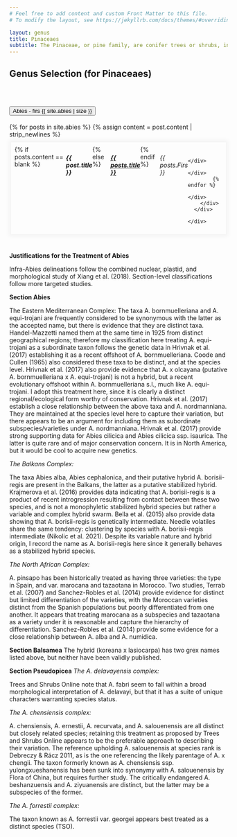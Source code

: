 ```yaml
---
# Feel free to add content and custom Front Matter to this file.
# To modify the layout, see https://jekyllrb.com/docs/themes/#overriding-theme-defaults

layout: genus
title: Pinaceaes
subtitle: The Pinaceae, or pine family, are conifer trees or shrubs, including many of the well-known conifers of commercial importance such as cedars, firs, hemlocks, larches, pines and spruces.
---
```


  <h2>Genus Selection (for Pinaceaes)</h2>
  <br />
  <div class="accordion accordion-flush" id="accordionPanelsStayOpenExample">
<div class="accordion-item">
    <h2 class="accordion-header" id="flush-headingOne">
      <button class="accordion-button collapsed" type="button" data-bs-toggle="collapse" data-bs-target="#flush-collapseOne" aria-expanded="false" aria-controls="flush-collapseOne">
          Abies - firs <span class="mx-2 badge bg-primary rounded-pill">{{ site.abies | size }}</span>
        </button>
      </h2>
      <div id="flush-collapseOne" class="accordion-collapse collapse "
        aria-labelledby="flush-collapseOne">
        <div class="accordion-body">
          <!--For loop to display the contents of the _writers directory-->
          <div class="row">
            {% for posts in site.abies %}
            {% assign content = post.content | strip_newlines %}
            <div class="col-md-4 text-center" style="">
              <div class="card"
                style="display: flex; justify-content: center; padding:8px; min-height:100px; border: 0; margin:10px 4px; box-shadow: 0 0 10px 5px rgba(0,0,0,0.045)">
                {% if posts.content == blank  %}
                <h5 class="card-title">{{ post.title }}</h5>
                {% else %}
                <h5 class="card-title">
                  <a href="{{ posts.url }}">{{ posts.title   }}</a></h5>
                {% endif %}
                <h6 class="card-subtitle mb-2 text-muted">{{ posts.Firs  }}</h6>

              </div>
            </div>
            {% endfor %}
          </div>
        </div>
      </div>

    </div>

  </div>
  <br />

**Justifications for the Treatment of Abies**

Infra-Abies delineations follow the combined nuclear, plastid, and morphological study of Xiang et al. (2018).
Section-level classifications follow more targeted studies.

**Section Abies**

The Eastern Mediterranean Complex:
The taxa A. bornmuelleriana and A. equi-trojani are frequently considered to be synonymous with the latter as the
accepted name, but there is evidence that they are distinct taxa. Handel-Mazzetti named them at the same time in 1925
from distinct geographical regions; therefore my classification here treating A. equi-trojani as a subordinate taxon
follows the genetic data in Hrivnak et al. (2017) establishing it as a recent offshoot of A. bornmuelleriana. Coode
and
Cullen (1965) also considered these taxa to be distinct, and at the species level.
Hrivnak et al. (2017) also provide evidence that A. x olcayana (putative A. bornmuelleriana x A. equi-trojani) is not
a
hybrid, but a recent evolutionary offshoot within A. bornmuelleriana s.l., much like A. equi-trojani. I adopt this
treatment here, since it is clearly a distinct regional/ecological form worthy of conservation.
Hrivnak et al. (2017) establish a close relationship between the above taxa and A. nordmanniana. They are maintained
at
the species level here to capture their variation, but there appears to be an argument for including them as
subordinate
subspecies/varieties under A. nordmanniana.
Hrivnak et al. (2017) provide strong supporting data for Abies cilicica and Abies cilicica ssp. isaurica. The latter
is
quite rare and of major conservation concern. It is in North America, but it would be cool to acquire new genetics.

_The Balkans Complex:_

The taxa Abies alba, Abies cephalonica, and their putative hybrid A. borisii-regis are present in the Balkans, the
latter as a putative stabilized hybrid. Krajmerova et al. (2016) provides data indicating that A. borisii-regis is a
product of recent introgression resulting from contact between these two species, and is not a monophyletic stabilized
hybrid species but rather a variable and complex hybrid swarm. Bella et al. (2015) also provide data showing that A.
borisii-regis is genetically intermediate. Needle volatiles share the same tendency: clustering by species with A.
borisii-regis intermediate (Nikolic et al. 2021). Despite its variable nature and hybrid origin, I record the name as
A.
borisii-regis here since it generally behaves as a stabilized hybrid species.

_The North African Complex:_

A. pinsapo has been historically treated as having three varieties: the type in Spain, and var. marocana and tazaotana
in Morocco. Two studies, Terrab et al. (2007) and Sanchez-Robles et al. (2014) provide evidence for distinct but
limited
differentiation of the varieties, with the Moroccan varieties distinct from the Spanish populations but poorly
differentiated from one another. It appears that treating marocana as a subspecies and tazaotana as a variety under it
is reasonable and capture the hierarchy of differentiation.
Sanchez-Robles et al. (2014) provide some evidence for a close relationship between A. alba and A. numidica.

**Section Balsamea**
The hybrid (koreana x lasiocarpa) has two grex names listed above, but neither have been validly published.

**Section Pseudopicea**
_The A. delavayensis complex:_

Trees and Shrubs Online note that A. fabri seem to fall within a broad morphological interpretation of A. delavayi,
but
that it has a suite of unique characters warranting species status.

_The A. chensiensis complex:_

A. chensiensis, A. ernestii, A. recurvata, and A. salouenensis are all distinct but closely related species; retaining
this treatment as proposed by Trees and Shrubs Online appears to be the preferable approach to describing their
variation. The reference upholding A. salouenensis at species rank is Debreczy & Rácz 2011, as is the one referencing
the likely parentage of A. x chengii.
The taxon formerly known as A. chensiensis ssp. yulongxueshanensis has been sunk into synonymy with A. salouenensis by
Flora of China, but requires further study.
The critically endangered A. beshanzuensis and A. ziyuanensis are distinct, but the latter may be a subspecies of the
former.

_The A. forrestii complex:_

The taxon known as A. forrestii var. georgei appears best treated as a distinct species (TSO).
